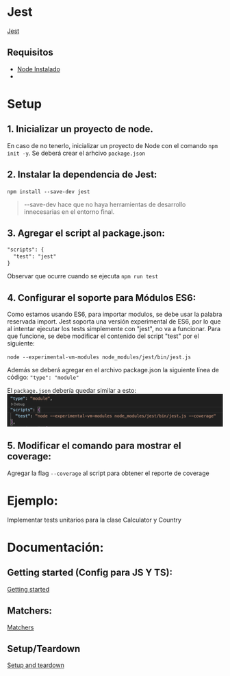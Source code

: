 # Jest

[Jest](https://jestjs.io/) 

## Requisitos

- [Node Instalado](https://nodejs.org/es)
- 

# Setup

## 1. Inicializar un proyecto de node.

En caso de no tenerlo, inicializar un proyecto de Node con el comando `npm init -y`. Se deberá crear el arhcivo `package.json`

## 2. Instalar la dependencia de Jest:
`npm install --save-dev jest`
> --save-dev hace que no haya herramientas de desarrollo innecesarias en el entorno final.

## 3. Agregar el script al package.json:
```
"scripts": {
  "test": "jest"
}
```

Observar que ocurre cuando se ejecuta `npm run test`

## 4. Configurar el soporte para Módulos ES6:

Como estamos usando ES6, para importar modulos, se debe usar la palabra reservada import. Jest soporta una versión experimental de ES6, por lo que al intentar ejecutar los tests simplemente con "jest", no va a funcionar. Para que funcione, se debe modificar el contenido del script "test" por el siguiente:

`node --experimental-vm-modules node_modules/jest/bin/jest.js`

Además se deberá agregar en el archivo package.json la siguiente línea de código:
`"type": "module"`

El `package.json` debería quedar similar a esto:
![Package json](./assets/package.png)

## 5. Modificar el comando para mostrar el coverage:

Agregar la flag `--coverage` al script para obtener el reporte de coverage

# Ejemplo: 

Implementar tests unitarios para la clase Calculator y Country

# Documentación:

## Getting started (Config para JS Y TS):
[Getting started](https://jestjs.io/docs/getting-started)

## Matchers:
[Matchers](https://jestjs.io/docs/using-matchers)

## Setup/Teardown
[Setup and teardown](https://jestjs.io/docs/setup-teardown)

